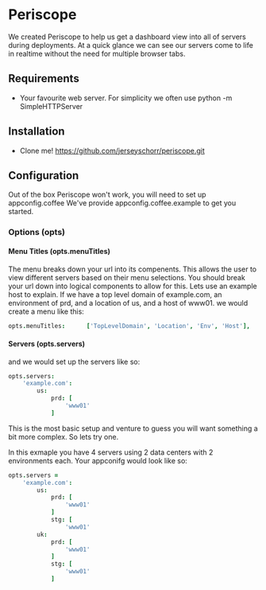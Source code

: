 # Periscope

We created Periscope to help us get a dashboard view into all of servers during deployments. At a quick glance we can see our servers come to life in realtime without the need for multiple browser tabs.

## Requirements

 * Your favourite web server. For simplicity we often use python -m SimpleHTTPServer

## Installation

 * Clone me! https://github.com/jerseyschorr/periscope.git
 
## Configuration

 Out of the box Periscope won't work, you will need to set up appconfig.coffee
 We've provide appconfig.coffee.example to get you started.

### Options (opts)

#### Menu Titles (opts.menuTitles)

The menu breaks down your url into its compenents. This allows the user to view different servers based on their menu selections. You should break your url down into logical components to allow for this. Lets use an example host to explain. If we have a top level domain of example.com, an environment of prd, and a location of us, and a host of www01. we would create a menu like this:

```coffeescript
opts.menuTitles:      ['TopLevelDomain', 'Location', 'Env', 'Host'],  
```

#### Servers (opts.servers)
and we would set up the servers like so:

```coffeescript
opts.servers:
    'example.com':
        us:
            prd: [
                'www01'
            ]
```

This is the most basic setup and venture to guess you will want something a bit more complex. So lets try one.

In this exmaple you have 4 servers using 2 data centers with 2 environments each. Your appconifg would look like so:

```coffeescript
opts.servers =
    'example.com':
        us:
            prd: [
                'www01'
            ]
            stg: [
                'www01'
        uk:
            prd: [
                'www01'
            ]
            stg: [
                'www01'
            ]
```
